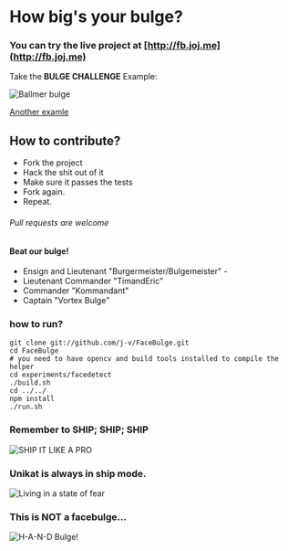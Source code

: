 # How big's your bulge?
### You can try the live project at [http://fb.joj.me](http://fb.joj.me)
Take the **BULGE CHALLENGE**
Example:

![Ballmer bulge](https://dl.dropbox.com/u/345086/anim-ballmer.gif)

[Another examle](https://dl.dropbox.com/u/345086/anim-obama.gif)


## How to contribute?
* Fork the project
* Hack the shit out of it
* Make sure it passes the tests
* Fork again.
* Repeat.

###### Pull requests are welcome

#### Beat our bulge!
* Ensign and Lieutenant "Burgermeister/Bulgemeister" - 
* Lieutenant Commander  "TimandEric"
* Commander "Kommandant"
* Captain "Vortex Bulge"

### how to run?

    git clone git://github.com/j-v/FaceBulge.git
    cd FaceBulge
    # you need to have opencv and build tools installed to compile the helper
    cd experiments/facedetect
    ./build.sh
    cd ../../
    npm install
    ./run.sh

### Remember to SHIP; SHIP; SHIP
![SHIP IT LIKE A PRO](http://i.imgur.com/SrAsR.jpg)

### Unikat is always in ship mode.
![Living in a state of fear](http://i.imgur.com/tkxxt.png)

### This is NOT a facebulge...
![H-A-N-D Bulge!](http://www.unlikethis.com/handbulge.png)


